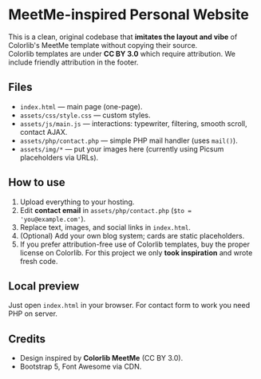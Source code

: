 # MeetMe-inspired Personal Website

This is a clean, original codebase that **imitates the layout and vibe** of Colorlib's MeetMe template without copying their source.  
Colorlib templates are under **CC BY 3.0** which require attribution. We include friendly attribution in the footer.

## Files
- `index.html` — main page (one-page).
- `assets/css/style.css` — custom styles.
- `assets/js/main.js` — interactions: typewriter, filtering, smooth scroll, contact AJAX.
- `assets/php/contact.php` — simple PHP mail handler (uses `mail()`).
- `assets/img/*` — put your images here (currently using Picsum placeholders via URLs).

## How to use
1. Upload everything to your hosting.
2. Edit **contact email** in `assets/php/contact.php` (`$to = 'you@example.com'`).
3. Replace text, images, and social links in `index.html`.
4. (Optional) Add your own blog system; cards are static placeholders.
5. If you prefer attribution-free use of Colorlib templates, buy the proper license on Colorlib. For this project we only **took inspiration** and wrote fresh code.

## Local preview
Just open `index.html` in your browser. For contact form to work you need PHP on server.

## Credits
- Design inspired by **Colorlib MeetMe** (CC BY 3.0).
- Bootstrap 5, Font Awesome via CDN.
